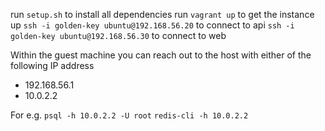 
run `setup.sh` to install all dependencies
run `vagrant up` to get the instance up
`ssh -i golden-key ubuntu@192.168.56.20` to connect to api
`ssh -i golden-key ubuntu@192.168.56.30` to connect to web

Within the guest machine you can reach out to the host with either of the following IP address
- 192.168.56.1
- 10.0.2.2

For e.g.
`psql -h 10.0.2.2 -U root`
`redis-cli -h 10.0.2.2`
